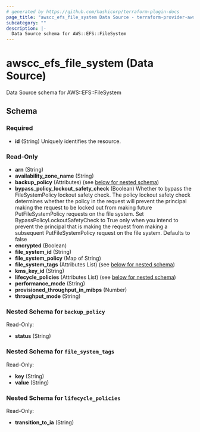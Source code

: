 ```yaml
---
# generated by https://github.com/hashicorp/terraform-plugin-docs
page_title: "awscc_efs_file_system Data Source - terraform-provider-awscc"
subcategory: ""
description: |-
  Data Source schema for AWS::EFS::FileSystem
---
```


# awscc_efs_file_system (Data Source)

Data Source schema for AWS::EFS::FileSystem



<!-- schema generated by tfplugindocs -->
## Schema

### Required

- **id** (String) Uniquely identifies the resource.

### Read-Only

- **arn** (String)
- **availability_zone_name** (String)
- **backup_policy** (Attributes) (see [below for nested schema](#nestedatt--backup_policy))
- **bypass_policy_lockout_safety_check** (Boolean) Whether to bypass the FileSystemPolicy lockout safety check. The policy lockout safety check determines whether the policy in the request will prevent the principal making the request to be locked out from making future PutFileSystemPolicy requests on the file system. Set BypassPolicyLockoutSafetyCheck to True only when you intend to prevent the principal that is making the request from making a subsequent PutFileSystemPolicy request on the file system. Defaults to false
- **encrypted** (Boolean)
- **file_system_id** (String)
- **file_system_policy** (Map of String)
- **file_system_tags** (Attributes List) (see [below for nested schema](#nestedatt--file_system_tags))
- **kms_key_id** (String)
- **lifecycle_policies** (Attributes List) (see [below for nested schema](#nestedatt--lifecycle_policies))
- **performance_mode** (String)
- **provisioned_throughput_in_mibps** (Number)
- **throughput_mode** (String)

<a id="nestedatt--backup_policy"></a>
### Nested Schema for `backup_policy`

Read-Only:

- **status** (String)


<a id="nestedatt--file_system_tags"></a>
### Nested Schema for `file_system_tags`

Read-Only:

- **key** (String)
- **value** (String)


<a id="nestedatt--lifecycle_policies"></a>
### Nested Schema for `lifecycle_policies`

Read-Only:

- **transition_to_ia** (String)


